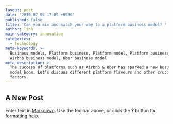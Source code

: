 ```yaml
---
layout: post
date: '2016-07-05 17:09 +0930'
published: false
title: 'Can you mix and match your way to a platform business model? '
author: linh
main-category: innovation
categories:
  - technology
meta-keywords: >-
  Business models, Platform business, Platform model, Platform business model,
  Airbnb business model, Uber business model
meta-description: >-
  The success of platforms such as Airbnb & Uber has sparked a new business
  model boom. Let’s discuss different platform flavours and other crucial
  factors.
---
```

## A New Post

Enter text in [Markdown](http://daringfireball.net/projects/markdown/). Use the toolbar above, or click the **?** button for formatting help.

